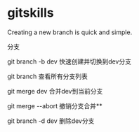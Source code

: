 # gitskills

Creating a new branch is quick and simple.

分支

git branch -b dev 快速创建并切换到dev分支

git branch		查看所有分支列表

git merge dev		合并dev到当前分支

git merge --abort		撤销分支合并**

git branch -d dev		删除dev分支
